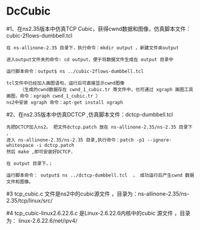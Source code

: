 # DcCubic
#1、在ns2.35版本中仿真TCP Cubic，获得cwnd数据和图像，仿真脚本文件：cubic-2flows-dumbbell.tcl

    在 ns-allinone-2.35 目录下，执行命令：mkdir output ，新建文件夹output

    进入output文件夹的命令: cd output，便于将数据文件生成在 output 目录中

    运行脚本命令：output$ ns ../cubic-2flows-dumbbell.tcl

    tcl文件中已经加入画图语句，运行后可直接显示cwnd图像
         （生成的cwnd数据存在 cwnd_1_cubic.tr 等文件中，也可通过 xgraph 画图工具画图，命令：xgraph cwnd_1_cubic.tr ）
    ns2中安装 xgraph 命令：apt-get install xgraph

#2、在ns2.35版本中仿真DCTCP ,仿真脚本文件：dctcp-dumbbell.tcl

    先把DCTCP加入ns2。 把文件dctcp.patch 放在 ns-allinone-2.35/ns-2.35 目录下 ，
    进入 ns-allinone-2.35/ns-2.35 目录,执行命令：patch -p1 --ignore-whitespace -i dctcp.patch
    然后 make ,即可安装好DCTCP.

    在 output 目录下，；

    运行脚本命令： output$ ns ../dctcp-dumbbell.tcl  ， 成功运行后产生cwnd 数据文件和图像。      

#3 tcp_cubic.c 文件是ns2中的cubic源文件 ，目录为：ns-allinone-2.35/ns-2.35/tcp/linux/src/

#4 tcp_cubic-linux2.6.22.6.c 是Linux-2.6.22.6内核中的cubic 源文件 ，目录为： linux-2.6.22.6/net/ipv4/
